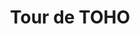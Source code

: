 ---
title: 'Tour de TOHO'
photo: '/images/photoCycling.jpg'
logo: '/images/newExperience.png'
textup: '我々の団体では自転車の展示とローラーというトレーニング器具を使った試乗を行なっています。自転車について知りたいことがある人、ロードバイクに乗ってみたい人、サイクリングに興味がある人、特に興味な人は是非一度訪れてみてください。来場客数が3桁を超えるように頑張ります！'
building: '高校教室棟'
floor: '2' 
location: '3-G'
categoly: '1'
---